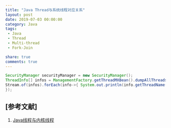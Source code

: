```yaml
---
title: "Java Thread与系统线程对应关系"
layout: post
date: 2019-07-03 00:00:00
category: Java
tags:
 - Java
 - Thread
 - Multi-thread
 - Fork-Join

share: true
comments: true
---
```



```java
SecurityManager securityManager = new SecurityManager();
ThreadInfo[] infos = ManagementFactory.getThreadMXBean().dumpAllThreads(true,true);
Stream.of(infos).forEach(info->{ System.out.println(info.getThreadName()+"\t"+info.getThreadId()+"\t"+info.getThreadState());
});
```




[参考文献]
---
1. [Java线程与内核线程](https://blog.csdn.net/qq_27035123/article/details/77651534)

